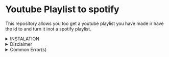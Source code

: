 # Youtube Playlist to spotify

This repository allows you too get a youtube playlist you have made ir have the id to and turn it inot a spotify playlist.


<details closed>
<Summary>INSTALATION</Summary>
<br>

1. follow this tutorial to get your [youtube api key](https://www.youtube.com/watch?v=2HRtQhj4HoQ&embeds_referring_euri=https%3A%2F%2Fwww.bing.com%2F&embeds_referring_origin=https%3A%2F%2Fwww.bing.com&source_ve_path=Mjg2NjY)<br /> 

2. to set up your spotify api goto [spotify api](https://developer.spotify.com/dashboard) <br />

3. sign in<br />

4. creat an app<br />

5. fill out all the info thats required(ie. name, description, etc)<br />

6. add this as the callback address http://localhost:8888/callback<br />

7. copy the client id and client secret too config.js
</details>
<details closed>
<Summary>Disclaimer</Summary>
<br>
* This is a third-party modification for spotify and youtube.  It's important to use it responsibly and at your own risk.
* i havent set up requirements.txt right so dont try and download the dependents from itjust download them manually for now :p

</details>
<details closed>
  
<Summary>Common Error(s)</Summary>
<br>

if you recieve this error it means the youtube playlist is private and you need to public it or get the owner to public it.

```js
Error fetching YouTube playlist videos: {
  error: {
    code: 404,
    message: "The playlist identified with the request's <code>playlistId</code> parameter cannot be found.",
    errors: [ [Object] ]
  }
}
```

</details>



